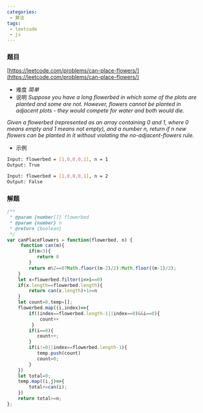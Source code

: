 ```yaml
---
categories:
 - 算法
tags:
 - leetcode
 - js
---
```


### 题目 
 [https://leetcode.com/problems/can-place-flowers/](https://leetcode.com/problems/can-place-flowers/)

 - 难度
 *简单*
 - 说明
*Suppose you have a long flowerbed in which some of the plots are planted and some are not. However, flowers cannot be planted in adjacent plots - they would compete for water and both would die.*

*Given a flowerbed (represented as an array containing 0 and 1, where 0 means empty and 1 means not empty), and a number n, return if n new flowers can be planted in it without violating the no-adjacent-flowers rule.*

 - 示例

``` bash
Input: flowerbed = [1,0,0,0,1], n = 1
Output: True
 ```

``` bash
Input: flowerbed = [1,0,0,0,1], n = 2
Output: False
 ```
### 解题

``` js
/**
 * @param {number[]} flowerbed
 * @param {number} n
 * @return {boolean}
 */
var canPlaceFlowers = function(flowerbed, n) {
     function can(m){
        if(m<3){
           return 0  
        }
        return m%2==0?Math.floor((m-2)/2):Math.floor((m-1)/2);
    }
    let x=flowerbed.filter(i=>i==0)
    if(x.length==flowerbed.length){
        return can(x.length)+1>=n
    }
    let count=0,temp=[];
    flowerbed.map((i,index)=>{
        if((index==flowerbed.length-1||index==0)&&i==0){
            count++
         }
        if(i==0){
           count++;
        }
        if(i!=0||index==flowerbed.length-1){
           temp.push(count)
           count=0; 
        }
    })
    let total=0;
    temp.map((i,j)=>{
        total+=can(i);
    })
    return total>=n;
};
```
